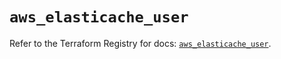 # `aws_elasticache_user`

Refer to the Terraform Registry for docs: [`aws_elasticache_user`](https://registry.terraform.io/providers/hashicorp/aws/5.100.0/docs/resources/elasticache_user).
